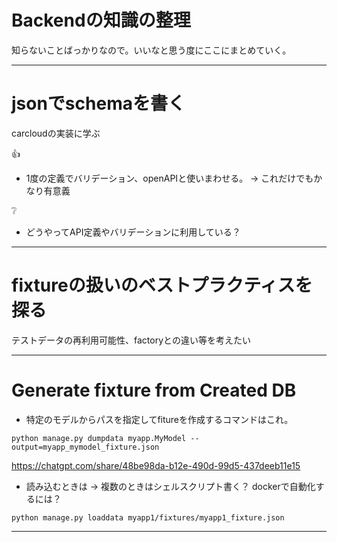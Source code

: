 # Backendの知識の整理
知らないことばっかりなので。いいなと思う度にここにまとめていく。

---

# jsonでschemaを書く
carcloudの実装に学ぶ

👍
- 1度の定義でバリデーション、openAPIと使いまわせる。
    -> これだけでもかなり有意義

❔
- どうやってAPI定義やバリデーションに利用している？

---

# fixtureの扱いのベストプラクティスを探る
テストデータの再利用可能性、factoryとの違い等を考えたい

---

# Generate fixture from Created DB

- 特定のモデルからパスを指定してfitureを作成するコマンドはこれ。
```shell
python manage.py dumpdata myapp.MyModel --output=myapp_mymodel_fixture.json
```
https://chatgpt.com/share/48be98da-b12e-490d-99d5-437deeb11e15

- 読み込むときは -> 複数のときはシェルスクリプト書く？ dockerで自動化するには？
```shell
python manage.py loaddata myapp1/fixtures/myapp1_fixture.json
```

---

